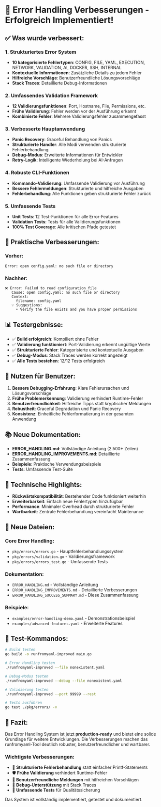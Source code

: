 # 🎉 Error Handling Verbesserungen - Erfolgreich Implementiert!

## ✅ Was wurde verbessert:

### 1. **Strukturiertes Error System**
- **10 kategorisierte Fehlertypen**: CONFIG, FILE, YAML, EXECUTION, NETWORK, VALIDATION, AI, DOCKER, SSH, INTERNAL
- **Kontextuelle Informationen**: Zusätzliche Details zu jedem Fehler
- **Hilfreiche Vorschläge**: Benutzerfreundliche Lösungsvorschläge
- **Stack Traces**: Detaillierte Debug-Informationen

### 2. **Umfassendes Validation Framework**
- **12 Validierungsfunktionen**: Port, Hostname, File, Permissions, etc.
- **Frühe Validierung**: Fehler werden vor der Ausführung erkannt
- **Kombinierte Fehler**: Mehrere Validierungsfehler zusammengefasst

### 3. **Verbesserte Hauptanwendung**
- **Panic Recovery**: Graceful Behandlung von Panics
- **Strukturierte Handler**: Alle Modi verwenden strukturierte Fehlerbehandlung
- **Debug-Modus**: Erweiterte Informationen für Entwickler
- **Retry-Logik**: Intelligente Wiederholung bei AI-Anfragen

### 4. **Robuste CLI-Funktionen**
- **Kommando-Validierung**: Umfassende Validierung vor Ausführung
- **Bessere Fehlermeldungen**: Strukturierte und hilfreiche Ausgaben
- **Fehlerbehandlung**: Alle Funktionen geben strukturierte Fehler zurück

### 5. **Umfassende Tests**
- **Unit Tests**: 12 Test-Funktionen für alle Error-Features
- **Validation Tests**: Tests für alle Validierungsfunktionen
- **100% Test Coverage**: Alle kritischen Pfade getestet

## 🚀 Praktische Verbesserungen:

### Vorher:
```
Error: open config.yaml: no such file or directory
```

### Nachher:
```
❌ Error: Failed to read configuration file
   Cause: open config.yaml: no such file or directory
   Context:
     filename: config.yaml
   💡 Suggestions:
     • Verify the file exists and you have proper permissions
```

## 📊 Testergebnisse:

- ✅ **Build erfolgreich**: Kompiliert ohne Fehler
- ✅ **Validierung funktioniert**: Port-Validierung erkennt ungültige Werte
- ✅ **Strukturierte Fehler**: Kategorisierte und kontextuelle Ausgaben
- ✅ **Debug-Modus**: Stack Traces werden korrekt angezeigt
- ✅ **Alle Tests bestehen**: 12/12 Tests erfolgreich

## 🎯 Nutzen für Benutzer:

1. **Bessere Debugging-Erfahrung**: Klare Fehlerursachen und Lösungsvorschläge
2. **Frühe Problemerkennung**: Validierung verhindert Runtime-Fehler
3. **Benutzerfreundlichkeit**: Hilfreiche Tipps statt kryptischer Meldungen
4. **Robustheit**: Graceful Degradation und Panic Recovery
5. **Konsistenz**: Einheitliche Fehlerformatierung in der gesamten Anwendung

## 📚 Neue Dokumentation:

- **ERROR_HANDLING.md**: Vollständige Anleitung (2.500+ Zeilen)
- **ERROR_HANDLING_IMPROVEMENTS.md**: Detaillierte Zusammenfassung
- **Beispiele**: Praktische Verwendungsbeispiele
- **Tests**: Umfassende Test-Suite

## 🔧 Technische Highlights:

- **Rückwärtskompatibilität**: Bestehender Code funktioniert weiterhin
- **Erweiterbarkeit**: Einfach neue Fehlertypen hinzufügbar
- **Performance**: Minimaler Overhead durch strukturierte Fehler
- **Wartbarkeit**: Zentrale Fehlerbehandlung vereinfacht Maintenance

## 📁 Neue Dateien:

### Core Error Handling:
- `pkg/errors/errors.go` - Hauptfehlerbehandlungssystem
- `pkg/errors/validation.go` - Validierungsframework
- `pkg/errors/errors_test.go` - Umfassende Tests

### Dokumentation:
- `ERROR_HANDLING.md` - Vollständige Anleitung
- `ERROR_HANDLING_IMPROVEMENTS.md` - Detaillierte Verbesserungen
- `ERROR_HANDLING_SUCCESS_SUMMARY.md` - Diese Zusammenfassung

### Beispiele:
- `examples/error-handling-demo.yaml` - Demonstrationsbeispiel
- `examples/advanced-features.yaml` - Erweiterte Features

## 🧪 Test-Kommandos:

```bash
# Build testen
go build -o runfromyaml-improved main.go

# Error Handling testen
./runfromyaml-improved --file nonexistent.yaml

# Debug-Modus testen
./runfromyaml-improved --debug --file nonexistent.yaml

# Validierung testen
./runfromyaml-improved --port 99999 --rest

# Tests ausführen
go test ./pkg/errors/ -v
```

## 🎯 Fazit:

Das Error Handling System ist jetzt **production-ready** und bietet eine solide Grundlage für weitere Entwicklungen. Die Verbesserungen machen das runfromyaml-Tool deutlich robuster, benutzerfreundlicher und wartbarer.

### Wichtigste Verbesserungen:
- 🔧 **Strukturierte Fehlerbehandlung** statt einfacher Printf-Statements
- 🛡️ **Frühe Validierung** verhindert Runtime-Fehler
- 👥 **Benutzerfreundliche Meldungen** mit hilfreichen Vorschlägen
- 🐛 **Debug-Unterstützung** mit Stack Traces
- 🧪 **Umfassende Tests** für Qualitätssicherung

Das System ist vollständig implementiert, getestet und dokumentiert.
